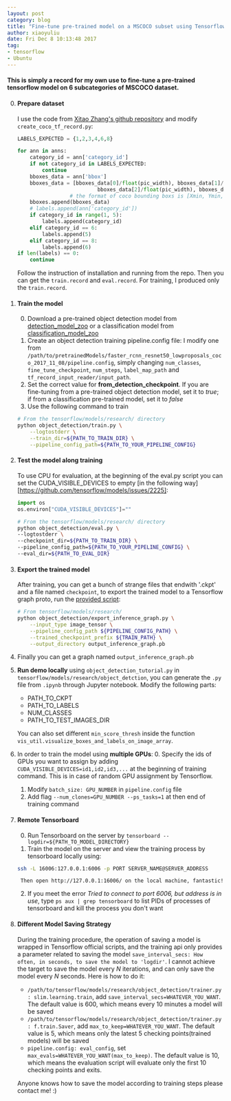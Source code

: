 ```yaml
---
layout: post
category: blog
title: "Fine-tune pre-trained model on a MSCOCO subset using Tensorflow locally"
author: xiaoyuliu
date: Fri Dec 8 10:13:48 2017
tag:
- tensorflow
- Ubuntu
---
```


#### This is simply a record for my own use to fine-tune a pre-trained tensorflow model on 6 subcategories of MSCOCO dataset.

0. #### Prepare dataset 

    I use the code from [Xitao Zhang's github repository][1] and modify `create_coco_tf_record.py`:

    ```py
    LABELS_EXPECTED = {1,2,3,4,6,8}

    for ann in anns:
        category_id = ann['category_id']
        if not category_id in LABELS_EXPECTED:
            continue
        bboxes_data = ann['bbox']
        bboxes_data = [bboxes_data[0]/float(pic_width), bboxes_data[1]/float(pic_height),\
                              bboxes_data[2]/float(pic_width), bboxes_data[3]/float(pic_height)]
                     # the format of coco bounding boxs is [Xmin, Ymin, width, height]
        bboxes.append(bboxes_data)
        # labels.append(ann['category_id'])
        if category_id in range(1, 5):
            labels.append(category_id)
        elif category_id == 6:
            labels.append(5)
        elif category_id == 8:
            labels.append(6)
    if len(labels) == 0:
        continue
    ```

    Follow the instruction of installation and running from the repo. Then you can get the `train.record` and `eval.record`. For training, I produced only the `train.record`.

1. #### Train the model

    0. Download a pre-trained object detection model from [detection_model_zoo][2] or a classification model from [classification_model_zoo][4]
    1. Create an object detection training pipeline.config file: I modify one from `/path/to/pretrainedModels/faster_rcnn_resnet50_lowproposals_coco_2017_11_08/pipeline.config`, simply changing `num_classes`, `fine_tune_checkpoint`, `num_steps`, `label_map_path` and `tf_record_input_reader/input_path`.
    2. Set the correct value for **from_detection_checkpoint**. If you are fine-tuning from a pre-trained object detection model, set it to *true*; if from a classification pre-trained model, set it to *false*
    3. Use the following command to train
    ```sh
    # From the tensorflow/models/research/ directory
    python object_detection/train.py \
        --logtostderr \
        --train_dir=${PATH_TO_TRAIN_DIR} \
        --pipeline_config_path=${PATH_TO_YOUR_PIPELINE_CONFIG}
    ```

2. #### Test the model along training

    To use CPU for evaluation, at the beginning of the eval.py script you can set the CUDA_VISIBLE_DEVICES to empty [in the following way][https://github.com/tensorflow/models/issues/2225]:
    ```python
    import os
    os.environ["CUDA_VISIBLE_DEVICES"]=""
    ```
    
    ```sh
    # From the tensorflow/models/research/ directory
    python object_detection/eval.py \
    --logtostderr \
    --checkpoint_dir=${PATH_TO_TRAIN_DIR} \
    --pipeline_config_path=${PATH_TO_YOUR_PIPELINE_CONFIG} \
    --eval_dir=${PATH_TO_EVAL_DIR}
    ```

2. #### Export the trained model

    After training, you can get a bunch of strange files that endwith '.ckpt' and a file named `checkpoint`, to export the trained model to a Tensorflow graph proto, run the [provided script][3]:
    ```sh
    # From tensorflow/models/research/
    python object_detection/export_inference_graph.py \
        --input_type image_tensor \
        --pipeline_config_path ${PIPELINE_CONFIG_PATH} \
        --trained_checkpoint_prefix ${TRAIN_PATH} \
        --output_directory output_inference_graph.pb
    ```

3. Finally you can get a graph named `output_inference_graph.pb`
4. **Run demo locally** using `object_detection_tutorial.py` in `tensorflow/models/research/object_detction`, you can generate the `.py` file from `.ipynb` through Jupyter notebook. Modify the following parts:
    - PATH_TO_CKPT
    - PATH_TO_LABELS
    - NUM_CLASSES
    - PATH_TO_TEST_IMAGES_DIR

    You can also set different `min_score_thresh` inside the function `vis_util.visualize_boxes_and_labels_on_image_array`.

5. In order to train the model using **multiple GPUs**:
    0. Specify the ids of GPUs you want to assign by adding `CUDA_VISIBLE_DEVICES=id1,id2,id3,...` at the beginning of training command. This is in case of random GPU assignment by Tensorflow.
    1. Modify `batch_size: GPU_NUMBER` in `pipeline.config` file
    2. Add flag `--num_clones=GPU_NUMBER --ps_tasks=1` at then end of training command
6. #### Remote Tensorboard
    
    0. Run Tensorboard on the server by `tensorboard --logdir=${PATH_TO_MODEL_DIRECTORY}`
    1. Train the model on the server and view the training process by tensorboard locally using:
    ```sh
    ssh -L 16006:127.0.0.1:6006 -p PORT SERVER_NAME@SERVER_ADDRESS
    ```
        Then open http://127.0.0.1:16006/ on the local machine, fantastic!
    2. If you meet the error *Tried to connect to port 6006, but address is in use*, type `ps aux | grep tensorboard` to list PIDs of processes of tensorboard and kill the process you don't want

7. #### Different Model Saving Strategy
    
    During the training procedure, the operation of saving a model is wrapped in Tensorflow official scripts, and the training api only provides a parameter related to saving the model `save_interval_secs: How often, in seconds, to save the model to 'logdir'`. I cannot achieve the target to save the model every *N* iterations, and can only save the model every *N* seconds. Here is how to do it:

    - `/path/to/tensorflow/models/research/object_detection/trainer.py: slim.learning.train`, add `save_interval_secs=WHATEVER_YOU_WANT`. The default value is 600, which means every 10 minutes a model will be saved
    - `/path/to/tensorflow/models/research/object_detection/trainer.py: f.train.Saver`, add `max_to_keep=WHATEVER_YOU_WANT`. The default value is 5, which means only the latest 5 checking points(trained models) will be saved
    - `pipeline.config: eval_config`, set `max_evals=WHATEVER_YOU_WANT(max_to_keep)`. The default value is 10, which means the evaluation script will evaluate only the first 10 checking points and exits.

    <span class="evidence">Anyone knows how to save the model according to training steps please contact me! :)</span>


[1]: https://github.com/offbye/tensorflow_object_detection_create_coco_tfrecord/
[2]: https://github.com/tensorflow/models/blob/master/research/object_detection/g3doc/detection_model_zoo.md
[3]: https://github.com/tensorflow/models/blob/master/research/object_detection/g3doc/exporting_models.md
[4]: https://github.com/tensorflow/models/tree/master/research/slim